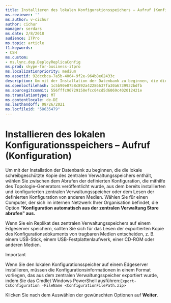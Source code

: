 ```yaml
---
title: Installieren des lokalen Konfigurationsspeichers – Aufruf (Konfiguration)
ms.reviewer: ''
ms.author: v-cichur
author: cichur
manager: serdars
ms.date: 2/8/2018
audience: ITPro
ms.topic: article
f1.keywords:
- CSH
ms.custom:
- ms.lync.dep.DeployReplicaConfig
ms.prod: skype-for-business-itpro
ms.localizationpriority: medium
ms.assetid: 92dccbca-7a5b-4064-9f2e-964b8e62433c
description: Um mit der Installation der Datenbank zu beginnen, die die lokale schreibgeschützte Kopie des zentralen Verwaltungsspeichers enthält, wählen Sie zwischen dem Abrufen der definierten Konfiguration, die mithilfe des Topologie-Generators veröffentlicht wurde, aus dem bereits installierten und konfigurierten zentralen Verwaltungsspeicher oder dem Lesen der definierten Konfiguration von anderen Medien. Wählen Sie für einen Computer, der sich im internen Netzwerk Ihrer Organisation befindet, die Option "Konfiguration automatisch aus der zentralen Verwaltung abrufen" aus, Store.
ms.openlocfilehash: 1c5b90e0758c892a42286637fa30a6739932bdfb
ms.sourcegitcommit: 556fffc96729150efcc04cd5d6069c402012421e
ms.translationtype: MT
ms.contentlocale: de-DE
ms.lasthandoff: 08/26/2021
ms.locfileid: "58635479"
---
```

# <a name="install-local-configuration-store-invoke-configure"></a>Installieren des lokalen Konfigurationsspeichers – Aufruf (Konfiguration)
 
Um mit der Installation der Datenbank zu beginnen, die die lokale schreibgeschützte Kopie des zentralen Verwaltungsspeichers enthält, wählen Sie zwischen dem Abrufen der definierten Konfiguration, die mithilfe des Topologie-Generators veröffentlicht wurde, aus dem bereits installierten und konfigurierten zentralen Verwaltungsspeicher oder dem Lesen der definierten Konfiguration von anderen Medien. Wählen Sie für einen Computer, der sich im internen Netzwerk Ihrer Organisation befindet, die Option **"Konfiguration automatisch aus der zentralen Verwaltung Store abrufen" aus.**
  
Wenn Sie ein Replikat des zentralen Verwaltungsspeichers auf einem Edgeserver speichern, sollten Sie sich für das Lesen der exportierten Kopie des Konfigurationsdokuments von tragbaren Medien entscheiden, z. B. einem USB-Stick, einem USB-Festplattenlaufwerk, einer CD-ROM oder anderen Medien. 
  
> [!IMPORTANT]
> Wenn Sie den lokalen Konfigurationsspeicher auf einem Edgeserver installieren, müssen die Konfigurationsinformationen in einem Format vorliegen, das aus dem zentralen Verwaltungsspeicher exportiert wurde, indem Sie das Cmdlet Windows PowerShell ausführen:`Export-CsConfiguration -FileName <ConfigurationFilePath.zip>`
  
Klicken Sie nach dem Auswählen der gewünschten Optionen auf **Weiter**.
  

